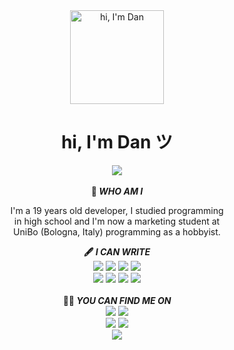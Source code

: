 <div align="center">
    <img width="150" alt="hi, I'm Dan" src="https://github.com/user-attachments/assets/260bef08-7ac5-4dc6-9b58-bbe24399afed">
    <h1>hi, I'm Dan ツ</h1>
    <a href="https://ddvniele.github.io"><img src="https://img.shields.io/badge/take_a_coffee_with_me_at_the-Dan's_House_ツ-white"></a>
</div>
<div align="center">
    <br>
    <b>📂 <i>WHO AM I</i></b>
    <p>
        I'm a 19 years old developer, I studied programming<br>
        in high school and I'm now a marketing student at<br>
        UniBo (Bologna, Italy) programming as a hobbyist.
    </p>
    <b>🖋️ <i>I CAN WRITE</i></b>
    <div>
        <a href="https://github.com/ddvniele?tab=repositories&type=source"><img src="https://img.shields.io/badge/Swift-orange"></a>
        <a href="https://github.com/ddvniele?tab=repositories&type=source"><img src="https://img.shields.io/badge/SwiftUI-orange"></a>
        <a href="https://github.com/ddvniele?tab=repositories&type=source"><img src="https://img.shields.io/badge/Objective-C-orange"></a>
        <a href="https://github.com/ddvniele?tab=repositories&type=source"><img src="https://img.shields.io/badge/HTML-gray"></a><br>
        <a href="https://github.com/ddvniele?tab=repositories&type=source"><img src="https://img.shields.io/badge/CSS-blue"></a>
        <a href="https://github.com/ddvniele?tab=repositories&type=source"><img src="https://img.shields.io/badge/JavaScript-yellow"></a>
        <a href="https://github.com/ddvniele?tab=repositories&type=source"><img src="https://img.shields.io/badge/C-sharp-green"></a>
        <a href="https://github.com/ddvniele?tab=repositories&type=source"><img src="https://img.shields.io/badge/SQL-purple"></a>
    </div><br>
    <b>🕵🏻 <i>YOU CAN FIND ME ON</i></b>
    <div>
        <a href="https://twitter.com/ddvniele"><img src="https://img.shields.io/twitter/follow/ddvniele?style=social"></a>
        <a href="https://reddit.com/u/justd4n"><img src="https://img.shields.io/badge/Reddit-@justd4n-orange"></a><br>
        <a href="https://instagram.com/ddvniele"><img src="https://img.shields.io/badge/Instagram-@ddvniele-fuchsia"></a>
        <a href="https://github.com/ddvniele"><img src="https://img.shields.io/github/followers/ddvniele?label=follow&style=social"></a><br>
        <a href="https://ddvniele.github.io"><img src="https://img.shields.io/badge/Dan's_House_ツ-white"></a>
    </div>
</div>
